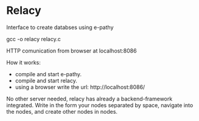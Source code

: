 # Relacy
Interface to create databses using e-pathy

gcc -o relacy relacy.c

HTTP comunication from browser at localhost:8086

How it works:
- compile and start e-pathy.
- compile and start relacy.
- using a browser write the url: http://localhost:8086/

No other server needed, relacy has already a backend-framework integrated.
Write in the form your nodes separated by space, navigate into the nodes, and create other nodes in nodes.
